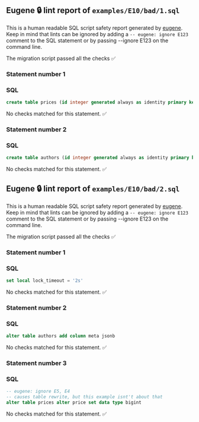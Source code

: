 ## Eugene 🔒 lint report of `examples/E10/bad/1.sql`

This is a human readable SQL script safety report generated by [eugene](https://github.com/kaaveland/eugene). Keep in mind that lints can be ignored by adding a `-- eugene: ignore E123` comment to the SQL statement or by passing --ignore E123 on the command line.

The migration script passed all the checks ✅

### Statement number 1

### SQL

```sql
create table prices (id integer generated always as identity primary key, price int not null)
```

No checks matched for this statement. ✅

### Statement number 2

### SQL

```sql
create table authors (id integer generated always as identity primary key, name text not null)
```

No checks matched for this statement. ✅


## Eugene 🔒 lint report of `examples/E10/bad/2.sql`

This is a human readable SQL script safety report generated by [eugene](https://github.com/kaaveland/eugene). Keep in mind that lints can be ignored by adding a `-- eugene: ignore E123` comment to the SQL statement or by passing --ignore E123 on the command line.

The migration script passed all the checks ✅

### Statement number 1

### SQL

```sql
set local lock_timeout = '2s'
```

No checks matched for this statement. ✅

### Statement number 2

### SQL

```sql
alter table authors add column meta jsonb
```

No checks matched for this statement. ✅

### Statement number 3

### SQL

```sql
-- eugene: ignore E5, E4
-- causes table rewrite, but this example isnt't about that
alter table prices alter price set data type bigint
```

No checks matched for this statement. ✅

